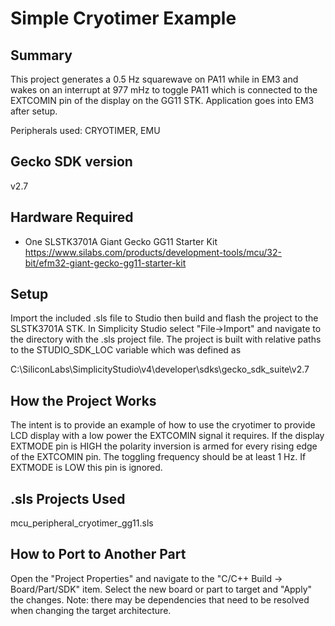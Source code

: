 # Simple Cryotimer Example #

## Summary ##

This project generates a 0.5 Hz squarewave on PA11 while in EM3 and wakes on an interrupt at 977 mHz to toggle PA11 which is connected to the EXTCOMIN pin of the display on the GG11 STK.  Application goes into EM3 after setup.

Peripherals used: CRYOTIMER, EMU

## Gecko SDK version ##

v2.7

## Hardware Required ##

- One SLSTK3701A Giant Gecko GG11 Starter Kit
<https://www.silabs.com/products/development-tools/mcu/32-bit/efm32-giant-gecko-gg11-starter-kit>

## Setup ##

Import the included .sls file to Studio then build and flash the project to the SLSTK3701A STK.
In Simplicity Studio select "File->Import" and navigate to the directory with the .sls project file.
The project is built with relative paths to the STUDIO_SDK_LOC variable which was defined as

C:\SiliconLabs\SimplicityStudio\v4\developer\sdks\gecko_sdk_suite\v2.7

## How the Project Works ##

The intent is to provide an example of how to use the cryotimer to provide LCD display with a low power the EXTCOMIN signal it requires.  If the display EXTMODE pin is HIGH the polarity inversion is armed for every rising edge of the EXTCOMIN pin. The toggling frequency should be at least 1 Hz. If EXTMODE is LOW this pin is ignored.

## .sls Projects Used ##

mcu_peripheral_cryotimer_gg11.sls

## How to Port to Another Part ##

Open the "Project Properties" and navigate to the "C/C++ Build -> Board/Part/SDK" item.  Select the new board or part to target and "Apply" the changes.  Note: there may be dependencies that need to be resolved when changing the target architecture.
